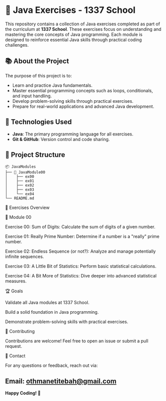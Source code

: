 # 🚀 Java Exercises - 1337 School

This repository contains a collection of Java exercises completed as part of the curriculum at **1337 School**. These exercises focus on understanding and mastering the core concepts of Java programming. Each module is designed to reinforce essential Java skills through practical coding challenges.

## 📚 About the Project

The purpose of this project is to:

- Learn and practice Java fundamentals.
- Master essential programming concepts such as loops, conditionals, and input handling.
- Develop problem-solving skills through practical exercises.
- Prepare for real-world applications and advanced Java development.

## 🧰 Technologies Used

- **Java**: The primary programming language for all exercises.
- **Git & GitHub**: Version control and code sharing.

## 📁 Project Structure

```
📦 JavaModules
├── 📂 JavaModule00
│    ├── ex00
│    ├── ex01
│    ├── ex02
│    ├── ex03
│    └── ex04
└── README.md
```

📜 Exercises Overview

🔹 Module 00

Exercise 00: Sum of Digits: Calculate the sum of digits of a given number.

Exercise 01: Really Prime Number: Determine if a number is a "really" prime number.

Exercise 02: Endless Sequence (or not?): Analyze and manage potentially infinite sequences.

Exercise 03: A Little Bit of Statistics: Perform basic statistical calculations.

Exercise 04: A Bit More of Statistics: Dive deeper into advanced statistical measures.



🏆 Goals

Validate all Java modules at 1337 School.

Build a solid foundation in Java programming.

Demonstrate problem-solving skills with practical exercises.

🤝 Contributing

Contributions are welcome! Feel free to open an issue or submit a pull request.

📧 Contact

For any questions or feedback, reach out via:

Email: othmanetitebah@gmail.com
---

**Happy Coding! 🎉**

